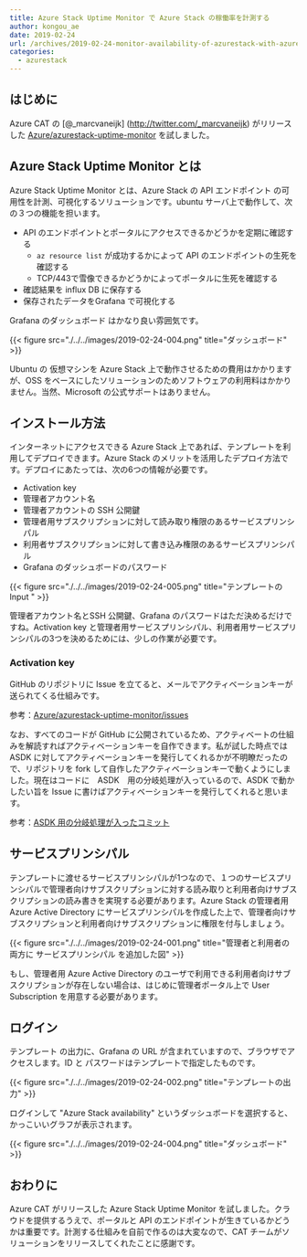 ```yaml
---
title: Azure Stack Uptime Monitor で Azure Stack の稼働率を計測する
author: kongou_ae
date: 2019-02-24
url: /archives/2019-02-24-monitor-availability-of-azurestack-with-azure-stack-uptime-monitor
categories:
  - azurestack
---
```


## はじめに

Azure CAT の [@_marcvaneijk] (http://twitter.com/_marcvaneijk) がリリースした [Azure/azurestack-uptime-monitor](https://github.com/Azure/azurestack-uptime-monitor) を試しました。

## Azure Stack Uptime Monitor とは

Azure Stack Uptime Monitor とは、Azure Stack の API エンドポイント の可用性を計測、可視化するソリューションです。ubuntu サーバ上で動作して、次の３つの機能を担います。

- API のエンドポイントとポータルにアクセスできるかどうかを定期に確認する
  - `az resource list` が成功するかによって API のエンドポイントの生死を確認する
  - TCP/443で雪像できるかどうかによってポータルに生死を確認する
- 確認結果を influx DB に保存する
- 保存されたデータをGrafana で可視化する

Grafana のダッシュボード はかなり良い雰囲気です。

{{< figure src="./../../images/2019-02-24-004.png" title="ダッシュボード" >}}

Ubuntu の 仮想マシンを Azure Stack 上で動作させるための費用はかかりますが、OSS をベースにしたソリューションのためソフトウェアの利用料はかかりません。当然、Microsoft の公式サポートはありません。

## インストール方法

インターネットにアクセスできる Azure Stack 上であれば、テンプレートを利用してデプロイできます。Azure Stack のメリットを活用したデプロイ方法です。デプロイにあたっては、次の6つの情報が必要です。

- Activation key
- 管理者アカウント名
- 管理者アカウントの SSH 公開鍵
- 管理者用サブスクリプションに対して読み取り権限のあるサービスプリンシパル
- 利用者サブスクリプションに対して書き込み権限のあるサービスプリンシパル
- Grafana のダッシュボードのパスワード

{{< figure src="./../../images/2019-02-24-005.png" title="テンプレートの Input " >}}

管理者アカウント名とSSH 公開鍵、Grafana のパスワードはただ決めるだけですね。Activation key と管理者用サービスプリンシパル、利用者用サービスプリンシパルの3つを決めるためには、少しの作業が必要です。

### Activation key

GitHub のリポジトリに Issue を立てると、メールでアクティベーションキーが送られてくる仕組みです。

参考：[Azure/azurestack-uptime-monitor/issues](https://github.com/Azure/azurestack-uptime-monitor/issues?q=is%3Aissue+is%3Aclosed)

なお、すべてのコードが GitHub に公開されているため、アクティベートの仕組みを解読すればアクティベーションキーを自作できます。私が試した時点では ASDK に対してアクティベーションキーを発行してくれるかが不明瞭だったので、リポジトリを fork して自作したアクティベーションキーで動くようにしました。現在はコードに　ASDK　用の分岐処理が入っているので、ASDK で動かしたい旨を Issue に書けばアクティベーションキーを発行してくれると思います。

参考：[ASDK 用の分岐処理が入ったコミット](https://github.com/Azure/azurestack-uptime-monitor/commit/d3e0d81bfae8134af890a2431b95ab2ebc8d2006)

## サービスプリンシパル

テンプレートに渡せるサービスプリンシパルが1つなので、１つのサービスプリンシパルで管理者向けサブスクリプションに対する読み取りと利用者向けサブスクリプションの読み書きを実現する必要があります。Azure Stack の管理者用 Azure Active Directory にサービスプリンシパルを作成した上で、管理者向けサブスクリプションと利用者向けサブスクリプションに権限を付与しましょう。

{{< figure src="./../../images/2019-02-24-001.png" title="管理者と利用者の両方に サービスプリンシパル を追加した図" >}}

もし、管理者用 Azure Active Directory のユーザで利用できる利用者向けサブスクリプションが存在しない場合は、はじめに管理者ポータル上で User Subscription を用意する必要があります。

## ログイン

テンプレート の出力に、Grafana の URL が含まれていますので、ブラウザでアクセスします。ID と パスワードはテンプレートで指定したものです。

{{< figure src="./../../images/2019-02-24-002.png" title="テンプレートの出力" >}}

ログインして "Azure Stack availability" というダッシュボードを選択すると、かっこいいグラフが表示されます。

{{< figure src="./../../images/2019-02-24-004.png" title="ダッシュボード" >}}

## おわりに

Azure CAT がリリースした Azure Stack Uptime Monitor を試しました。クラウドを提供するうえで、ポータルと API のエンドポイントが生きているかどうかは重要です。計測する仕組みを自前で作るのは大変なので、CAT チームがソリューションをリリースしてくれたことに感謝です。
